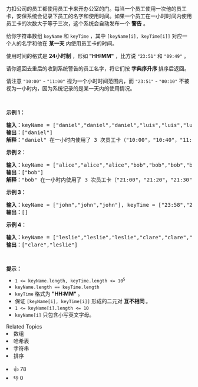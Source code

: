 <p>力扣公司的员工都使用员工卡来开办公室的门。每当一个员工使用一次他的员工卡，安保系统会记录下员工的名字和使用时间。如果一个员工在一小时时间内使用员工卡的次数大于等于三次，这个系统会自动发布一个 <strong>警告</strong>&nbsp;。</p>

<p>给你字符串数组&nbsp;<code>keyName</code>&nbsp;和&nbsp;<code>keyTime</code> ，其中&nbsp;<code>[keyName[i], keyTime[i]]</code>&nbsp;对应一个人的名字和他在&nbsp;<strong>某一天</strong> 内使用员工卡的时间。</p>

<p>使用时间的格式是 <strong>24小时制</strong>&nbsp;，形如<strong>&nbsp;"HH:MM"</strong>&nbsp;，比方说&nbsp;<code>"23:51"</code> 和&nbsp;<code>"09:49"</code>&nbsp;。</p>

<p>请你返回去重后的收到系统警告的员工名字，将它们按 <strong>字典序</strong><strong>升序&nbsp;</strong>排序后返回。</p>

<p>请注意&nbsp;<code>"10:00"</code> - <code>"11:00"</code>&nbsp;视为一个小时时间范围内，而&nbsp;<code>"23:51"</code> - <code>"00:10"</code>&nbsp;不被视为一小时内，因为系统记录的是某一天内的使用情况。</p>

<p>&nbsp;</p>

<p><strong>示例 1：</strong></p>

<pre>
<strong>输入：</strong>keyName = ["daniel","daniel","daniel","luis","luis","luis","luis"], keyTime = ["10:00","10:40","11:00","09:00","11:00","13:00","15:00"]
<strong>输出：</strong>["daniel"]
<strong>解释：</strong>"daniel" 在一小时内使用了 3 次员工卡（"10:00"，"10:40"，"11:00"）。
</pre>

<p><strong>示例 2：</strong></p>

<pre>
<strong>输入：</strong>keyName = ["alice","alice","alice","bob","bob","bob","bob"], keyTime = ["12:01","12:00","18:00","21:00","21:20","21:30","23:00"]
<strong>输出：</strong>["bob"]
<strong>解释：</strong>"bob" 在一小时内使用了 3 次员工卡（"21:00"，"21:20"，"21:30"）。
</pre>

<p><strong>示例 3：</strong></p>

<pre>
<strong>输入：</strong>keyName = ["john","john","john"], keyTime = ["23:58","23:59","00:01"]
<strong>输出：</strong>[]
</pre>

<p><strong>示例 4：</strong></p>

<pre>
<strong>输入：</strong>keyName = ["leslie","leslie","leslie","clare","clare","clare","clare"], keyTime = ["13:00","13:20","14:00","18:00","18:51","19:30","19:49"]
<strong>输出：</strong>["clare","leslie"]
</pre>

<p>&nbsp;</p>

<p><strong>提示：</strong></p>

<ul> 
 <li><code>1 &lt;= keyName.length, keyTime.length &lt;= 10<sup>5</sup></code></li> 
 <li><code>keyName.length == keyTime.length</code></li> 
 <li><code>keyTime</code> 格式为&nbsp;<strong>"HH:MM"&nbsp;</strong>。</li> 
 <li>保证&nbsp;<code>[keyName[i], keyTime[i]]</code>&nbsp;形成的二元对&nbsp;<strong>互不相同&nbsp;</strong>。</li> 
 <li><code>1 &lt;= keyName[i].length &lt;= 10</code></li> 
 <li><code>keyName[i]</code>&nbsp;只包含小写英文字母。</li> 
</ul>

<div><div>Related Topics</div><div><li>数组</li><li>哈希表</li><li>字符串</li><li>排序</li></div></div><br><div><li>👍 78</li><li>👎 0</li></div>